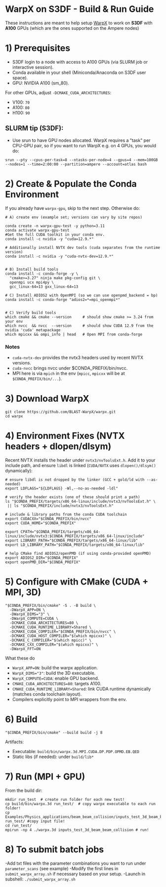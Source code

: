 
# WarpX on S3DF - Build & Run Guide

These instructions are meant to help  setup [WarpX](https://github.com/BLAST-WarpX/warpx) to work on **S3DF** with **A100** GPUs (which are the ones supported on the Ampere nodes)



#  1) Prerequisites

- S3DF login to a node with access to A100 GPUs (via SLURM job or interactive session).
- Conda available in your shell (Miniconda/Anaconda on S3DF user space).
- GPU: NVIDIA A100 (sm_80).

For other GPUs, adjust `-DCMAKE_CUDA_ARCHITECTURES`:

  - V100: `70`
  - A100: `80`
  - H100: `90`

## SLURM tip (S3DF):


- Use srun to have GPU nodes allocated. WarpX requires a "task" per CPU-GPU pair, so if you want to run WarpX e.g. on 4 GPUs, you would do:

```
srun --pty --cpus-per-task=8 --ntasks-per-node=4 --gpus=4 --mem=100GB --nodes=1 --time=2:00:00 --partition=ampere --account=atlas bash
```



# 2) Create & Populate the Conda Environment

If you already have `warpx-gpu`, skip to the next step. Otherwise do: 

```
# A) create env (example set; versions can vary by site repos)

conda create -n warpx-gpu-test -y python=3.11
conda activate warpx-gpu-test
#Get the full CUDA toolkit in your conda env.
conda install -c nvidia -y "cuda=12.9.*"

# Additionally install NVTX dev tools (cuda separates from the runtime version)
conda install -c nvidia -y "cuda-nvtx-dev=12.9.*"


# B) Install build tools
conda install -c conda-forge -y \
  "cmake>=3.27" ninja make pkg-config git \
  openmpi ucx mpi4py \
  gcc_linux-64=13 gxx_linux-64=13

# C) Install ADIOS2 with OpenMPI (so we can use openpmd_backend = bp)
conda install -c conda-forge "adios2=*=mpi_openmpi*"


# C) Verify build tools
which cmake && cmake --version     # should show cmake >= 3.24 from your env
which nvcc  && nvcc  --version     # should show CUDA 12.9 from the nvidia 'cuda' metapackage
which mpicxx && ompi_info | head   # Open MPI from conda-forge

```

### Notes

- `cuda-nvtx-dev` provides the nvtx3 headers used by recent NVTX versions.
- `cuda-nvcc` brings nvcc under $CONDA_PREFIX/bin/nvcc.
- MPI here is via `mpich` in the env (`mpicc`, `mpicxx` will be at `$CONDA_PREFIX/bin/...`).


# 3) Download WarpX

```
git clone https://github.com/BLAST-WarpX/warpx.git 
cd warpx
```


# 4) Environment Fixes (NVTX headers + dlopen/dlsym)


Recent NVTX installs the header under `nvtx3/nvToolsExt.h`. Add it to your include path, and ensure `libdl` is linked (`CUDA/NVTX` uses `dlopen()/dlsym()` dynamically):

```
# ensure libdl is not dropped by the linker (GCC + gold/ld with --as-needed)
export LDFLAGS="${LDFLAGS} -Wl,--no-as-needed -ldl"

# verify the header exists (one of these should print a path)
ls "$CONDA_PREFIX/targets/x86_64-linux/include/nvtx3/nvToolsExt.h" \
 || ls "$CONDA_PREFIX/include/nvtx3/nvToolsExt.h"

# include & library paths from the conda CUDA toolchain
export CUDACXX="$CONDA_PREFIX/bin/nvcc"
export CUDA_HOME="$CONDA_PREFIX"

export CPATH="$CONDA_PREFIX/targets/x86_64-linux/include/nvtx3:$CONDA_PREFIX/targets/x86_64-linux/include"
export LIBRARY_PATH="$CONDA_PREFIX/targets/x86_64-linux/lib"
export LD_LIBRARY_PATH="$CONDA_PREFIX/targets/x86_64-linux/lib"

# help CMake find ADIOS2/openPMD (if using conda-provided openPMD)
export ADIOS2_DIR="$CONDA_PREFIX"
export openPMD_DIR="$CONDA_PREFIX"

```

# 5) Configure with CMake (CUDA + MPI, 3D)



```
"$CONDA_PREFIX/bin/cmake" -S . -B build \
  -DWarpX_APP=ON \
  -DWarpX_DIMS="3" \
  -DWarpX_COMPUTE=CUDA \
  -DCMAKE_CUDA_ARCHITECTURES=80 \
  -DCMAKE_CUDA_RUNTIME_LIBRARY=Shared \
  -DCMAKE_CUDA_COMPILER="$CONDA_PREFIX/bin/nvcc" \
  -DCMAKE_CUDA_HOST_COMPILER="$(which mpicxx)" \
  -DCMAKE_C_COMPILER="$(which mpicc)" \
  -DCMAKE_CXX_COMPILER="$(which mpicxx)" \
  -DWarpX_FFT=ON
```

What these do

- `WarpX_APP=ON`: build the warpx application.
- `WarpX_DIMS="3"`: build the 3D executable.
- `WarpX_COMPUTE=CUDA`: enable GPU backend.
- `CMAKE_CUDA_ARCHITECTURES=80`: targets A100.
- `CMAKE_CUDA_RUNTIME_LIBRARY=Shared`: link CUDA runtime dynamically (matches conda toolchain layout).
- Compilers explicitly point to MPI wrappers from the env.


# 6) Build

```
"$CONDA_PREFIX/bin/cmake" --build build -j 8
```

Artifacts:

- Executable: `build/bin/warpx.3d.MPI.CUDA.DP.PDP.OPMD.EB.QED`
- Static libs (if needed): under `build/lib*`


# 7) Run (MPI + GPU)

From the build dir:

```
mkdir run_test  # create run folder for each new test!
cp build/bin/warpx.3d run_test/  # copy warpx executable to each run folder!
cp Examples/Physics_applications/beam_beam_collision/inputs_test_3d_beam_beam_collision run_test/ #copy input file!
cd run_test/
mpirun -np 4 ./warpx.3d inputs_test_3d_beam_beam_collision # run!
```


# 8) To submit batch jobs

-Add txt files with the parameter combinations you want to run under `parameter_scans` (see example)
-Modify the first lines in `submit_warpx_array.sh` if necessary based on your setup.
-Launch in subshell: `./submit_warpx_array.sh`







